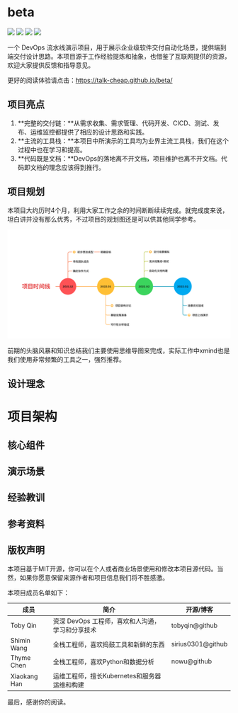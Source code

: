 # beta

![](https://img.shields.io/badge/project-beta-blue)
![](https://img.shields.io/badge/build-passing-brightgreen)
![](https://img.shields.io/badge/vulnerabilities-0-brightgreen)
![](https://img.shields.io/badge/version-0.0.1-blue)

一个 DevOps 流水线演示项目，用于展示企业级软件交付自动化场景，提供端到端交付设计思路。本项目源于工作经验提炼和抽象，也借鉴了互联网提供的资源，欢迎大家提供反馈和指导意见。

更好的阅读体验请点击：https://talk-cheap.github.io/beta/

## 项目亮点

1. **完整的交付链：**从需求收集、需求管理、代码开发、CICD、测试、发布、运维监控都提供了相应的设计思路和实践。
2. **主流的工具栈：**本项目中所演示的工具均为业界主流工具栈，我们在这个过程中也在学习和提高。
3. **代码既是文档：**DevOps的落地离不开文档，项目维护也离不开文档。代码即文档的理念应该得到推行。

## 项目规划

本项目大约历时4个月，利用大家工作之余的时间断断续续完成。就完成度来说，坦白讲并没有那么优秀，不过项目的规划图还是可以供其他同学参考。

![](docs/images/image-20220220152907206.png)

前期的头脑风暴和知识总结我们主要使用思维导图来完成，实际工作中xmind也是我们使用非常频繁的工具之一，强烈推荐。

## 设计理念

# 项目架构

## 核心组件

## 演示场景

## 经验教训

## 参考资料

## 版权声明

本项目基于MIT开源，你可以在个人或者商业场景使用和修改本项目源代码。当然，如果你愿意保留来源作者和项目信息我们将不胜感激。

本项目成员名单如下：

| 成员         | 简介                                             | 开源/博客         |
| ------------ | ------------------------------------------------ | ----------------- |
| Toby Qin     | 资深 DevOps 工程师，喜欢和人沟通，学习和分享技术 | tobyqin@github    |
| Shimin Wang  | 全栈工程师，喜欢捣鼓工具和新鲜的东西             | sirius0301@github |
| Thyme Chen   | 全栈工程师，喜欢Python和数据分析                 | nowu@github       |
| Xiaokang Han | 运维工程师，擅长Kubernetes和服务器运维和构建     |                   |

最后，感谢你的阅读。

